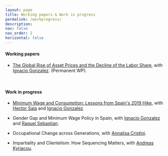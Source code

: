 ```yaml
---
layout: page
title: Working papers & Work in progress
permalink: /workprogress/
description: 
nav: false
nav_order: 2
horizontal: false
---
```


<!-- pages/workprogress.md -->

  <h4>Working papers</h4>


 - [The Global Rise of Asset Prices and the Decline of the Labor Share](https://papers.ssrn.com/sol3/papers.cfm?abstract_id=2964329), with [Ignacio Gonzalez](https://www.ignacioglez.com/). (Permanent WP).


  <br>

  <h4>Work in progress</h4>
  
- [Minimum Wage and Consumption: Lessons from Spain's 2019 Hike](https://www.dropbox.com/scl/fi/6wq63phs9q9ljmkha9n9f/MinimumWageandConsumption_28.02.2025-1.pdf?rlkey=4ibft00idohwmgvc8u4qr4o59&st=6vfm7xa5&dl=0), with [Hector Sala](https://espainnova.uab.cat/es/hector_sala) and [Ignacio Gonzalez](https://www.ignacioglez.com/).

- Gender Gap and Minimum Wage Policy in Spain, with [Ignacio Gonzalez](https://www.ignacioglez.com/) and [Raquel Sebastian](https://sites.google.com/ucm.es/raquelsebastian/p%C3%A1gina-principal).

- Occupational Change across Generations, with [Annalisa Cristini](https://didattica-rubrica.unibg.it/ugov/person/3083).
  
- Impartiality and Clientelism: How Sequencing Matters, with [Andreas Kyriacou](https://www.udg.edu/ca/directori/pagina-personal?ID=2001744&language=es-ES).

